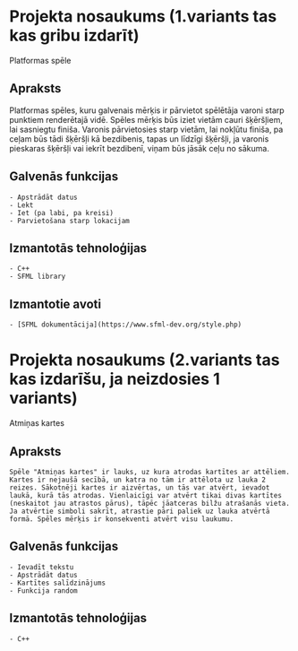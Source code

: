 # Projekta nosaukums (1.variants tas kas gribu izdarīt)
Platformas spēle
## Apraksts
Platformas spēles, kuru galvenais mērķis ir pārvietot spēlētāja varoni starp punktiem renderētajā vidē. Spēles mērķis būs iziet vietām cauri šķēršļiem, lai sasniegtu finiša.
Varonis pārvietosies starp vietām, lai nokļūtu finiša, pa ceļam būs tādi šķēršļi kā bezdibenis, tapas un līdzīgi šķēršļi, ja varonis pieskaras šķēršļi vai iekrīt bezdibenī, viņam būs jāsāk ceļu no sākuma.
## Galvenās funkcijas
	- Apstrādāt datus
	- Lekt
	- Iet (pa labi, pa kreisi)
	- Parvietošana starp lokacijam
## Izmantotās tehnoloģijas
	- C++
	- SFML library
## Izmantotie avoti
	- [SFML dokumentācija](https://www.sfml-dev.org/style.php)


# Projekta nosaukums (2.variants tas kas izdarīšu, ja neizdosies 1 variants)
Atmiņas kartes
## Apraksts
	Spēle "Atmiņas kartes" ir lauks, uz kura atrodas kartītes ar attēliem. Kartes ir nejaušā secībā, un katra no tām ir attēlota uz lauka 2 reizes. Sākotnēji kartes ir aizvērtas, un tās var atvērt, ievadot laukā, kurā tās atrodas. Vienlaicīgi var atvērt tikai divas kartītes (neskaitot jau atrastos pārus), tāpēc jāatceras bilžu atrašanās vieta. Ja atvērtie simboli sakrīt, atrastie pāri paliek uz lauka atvērtā formā. Spēles mērķis ir konsekventi atvērt visu laukumu.
## Galvenās funkcijas
	- Ievadīt tekstu
	- Apstrādāt datus
	- Kartītes salīdzinājums
  	- Funkcija random
## Izmantotās tehnoloģijas
	- C++
